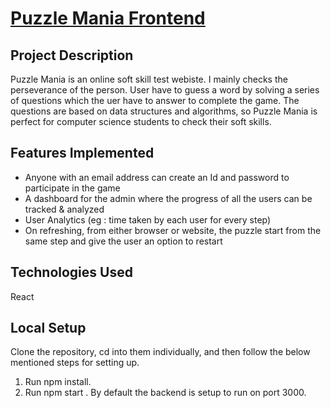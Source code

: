 # [Puzzle Mania Frontend](https://thriving-bombolone-2f7a29.netlify.app)

## Project Description
Puzzle Mania is an online soft skill test webiste. I mainly checks the perseverance of the person. User have to guess a word by solving a series of questions which the uer have to answer to complete the game. The questions are based on data structures and algorithms, so Puzzle Mania is perfect for computer science students to check their soft skills.

## Features Implemented
  - Anyone with an email address can create an Id and password to participate in the game
  - A dashboard for the admin where the progress of all the users can be tracked & analyzed
  - User Analytics (eg : time taken by each user for every step)
  - On refreshing, from either browser or website, the puzzle start from the same step and give the user an option to restart
## Technologies Used
 React

## Local Setup
Clone the repository, cd into them individually, and then follow the below mentioned steps for setting up.

  1. Run npm install.
  2. Run npm start . By default the backend is setup to run on port 3000.


